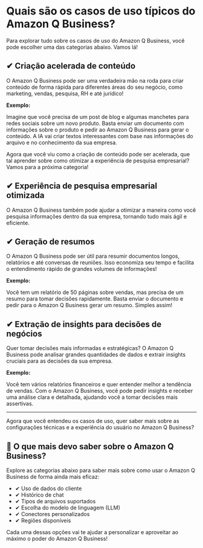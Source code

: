 # Quais são os casos de uso típicos do Amazon Q Business?

Para explorar tudo sobre os casos de uso do Amazon Q Business, você pode escolher uma das categorias abaixo. Vamos lá!

## ✔ Criação acelerada de conteúdo

O Amazon Q Business pode ser uma verdadeira mão na roda para criar conteúdo de forma rápida para diferentes áreas do seu negócio, como marketing, vendas, pesquisa, RH e até jurídico!

**Exemplo:**

Imagine que você precisa de um post de blog e algumas manchetes para redes sociais sobre um novo produto. Basta enviar um documento com informações sobre o produto e pedir ao Amazon Q Business para gerar o conteúdo. A IA vai criar textos interessantes com base nas informações do arquivo e no conhecimento da sua empresa.

Agora que você viu como a criação de conteúdo pode ser acelerada, que tal aprender sobre como otimizar a experiência de pesquisa empresarial? Vamos para a próxima categoria!

## ✔ Experiência de pesquisa empresarial otimizada

O Amazon Q Business também pode ajudar a otimizar a maneira como você pesquisa informações dentro da sua empresa, tornando tudo mais ágil e eficiente.

## ✔ Geração de resumos

O Amazon Q Business pode ser útil para resumir documentos longos, relatórios e até conversas de reuniões. Isso economiza seu tempo e facilita o entendimento rápido de grandes volumes de informações!

**Exemplo:**

Você tem um relatório de 50 páginas sobre vendas, mas precisa de um resumo para tomar decisões rapidamente. Basta enviar o documento e pedir para o Amazon Q Business gerar um resumo. Simples assim!

## ✔ Extração de insights para decisões de negócios

Quer tomar decisões mais informadas e estratégicas? O Amazon Q Business pode analisar grandes quantidades de dados e extrair insights cruciais para as decisões da sua empresa.

**Exemplo:**

Você tem vários relatórios financeiros e quer entender melhor a tendência de vendas. Com o Amazon Q Business, você pode pedir insights e receber uma análise clara e detalhada, ajudando você a tomar decisões mais assertivas.

---

Agora que você entendeu os casos de uso, quer saber mais sobre as configurações técnicas e a experiência do usuário no Amazon Q Business?

## 🔹 O que mais devo saber sobre o Amazon Q Business?

Explore as categorias abaixo para saber mais sobre como usar o Amazon Q Business de forma ainda mais eficaz:

- ✔ Uso de dados do cliente
- ✔ Histórico de chat
- ✔ Tipos de arquivos suportados
- ✔ Escolha do modelo de linguagem (LLM)
- ✔ Conectores personalizados
- ✔ Regiões disponíveis

Cada uma dessas opções vai te ajudar a personalizar e aproveitar ao máximo o poder do Amazon Q Business!
